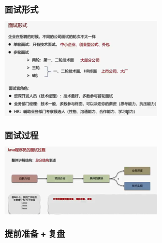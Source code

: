 # 面试形式
![img_2.png](attachments/面试/img_2.png)


# 面试过程
![img_3.png](attachments/面试/img_3.png)



# 提前准备 + 复盘
